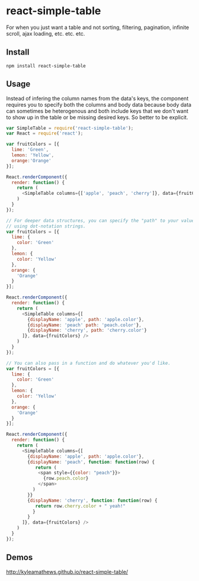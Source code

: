 react-simple-table
==================

For when you just want a table and not sorting, filtering, pagination,
infinite scroll, ajax loading, etc. etc. etc.

## Install
`npm install react-simple-table`

## Usage
Instead of infering the column names from the data's keys, the component
requires you to specify both the columns and body data
because body data can sometimes be heterogenous and both include keys
that we don't want to show up in the table or be missing desired keys. So better
to be explicit.

````javascript
var SimpleTable = require('react-simple-table');
var React = require('react');

var fruitColors = [{
  lime: 'Green',
  lemon: 'Yellow',
  orange:'Orange'
}];

React.renderComponent({
  render: function() {
    return (
      <SimpleTable columns={['apple', 'peach', 'cherry']}, data={fruitColors} />
    )
  }
});

// For deeper data structures, you can specify the "path" to your values
// using dot-notation strings.
var fruitColors = [{
  lime: {
    color: 'Green'
  },
  lemon: {
    color: 'Yellow'
  },
  orange: {
    'Orange'
  }
}];

React.renderComponent({
  render: function() {
    return (
      <SimpleTable columns={[
        {displayName: 'apple', path: 'apple.color'},
        {displayName: 'peach' path: 'peach.color'},
        {displayName: 'cherry', path: 'cherry.color'}
      ]}, data={fruitColors} />
    )
  }
});

// You can also pass in a function and do whatever you'd like.
var fruitColors = [{
  lime: {
    color: 'Green'
  },
  lemon: {
    color: 'Yellow'
  },
  orange: {
    'Orange'
  }
}];

React.renderComponent({
  render: function() {
    return (
      <SimpleTable columns={[
        {displayName: 'apple', path: 'apple.color'},
        {displayName: 'peach', function: function(row) {
           return (
            <span style={{color: "peach"}}>
              {row.peach.color}
            </span>
          )
        }}
        {displayName: 'cherry', function: function(row) {
           return row.cherry.color + " yeah!"
          }
        }
      ]}, data={fruitColors} />
    )
  }
});
````

## Demos
http://kyleamathews.github.io/react-simple-table/
